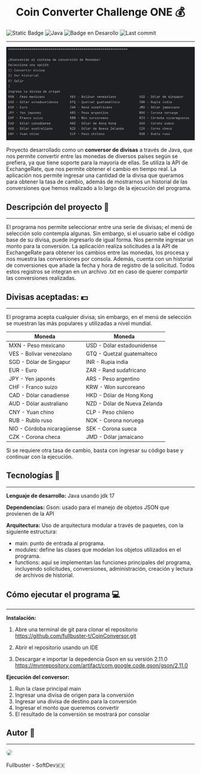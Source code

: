 <h1 align="center"> Coin Converter Challenge ONE 💰</h1>

![Static Badge](https://img.shields.io/badge/version%201.0.0-darkgray) ![Java](https://img.shields.io/badge/Java-11%2B-blue.svg) ![Badge en Desarollo](https://img.shields.io/badge/status-en%20desarrollo-darkgreen) ![Last commit](https://img.shields.io/github/last-commit/fullbuster-t/CoinConversor)

---

![alt text](image.png)

Proyecto desarrollado como un **conversor de divisas** a través de Java, que nos permite convertir entre las monedas de diversos países según se prefiera, ya que tiene soporte para la mayoría de ellas. Se utiliza la API de ExchangeRate, que nos permite obtener el cambio en tiempo real. La aplicación nos permite ingresar una cantidad de la divisa que queramos para obtener la tasa de cambio, además de mostrarnos un historial de las conversiones que hemos realizado a lo largo de la ejecución del programa.

<h2> Descripción del proyecto 📃</h2> 

---
El programa nos permite seleccionar entre una serie de divisas; el menú de selección solo contempla algunas. Sin embargo, si el usuario sabe el código base de su divisa, puede ingresarlo de igual forma. Nos permite ingresar un monto para la conversión. La aplicación realiza solicitudes a la API de ExchangeRate para obtener los cambios entre las monedas, los procesa y nos muestra las conversiones por consola. Además, cuenta con un historial de conversiones que añade la fecha y hora de registro de la solicitud. Todos estos registros se integran en un archivo .txt en caso de querer compartir las conversiones realizadas.

<h2> Divisas aceptadas: 💵</h2>

---
El programa acepta cualquier divisa; sin embargo, en el menú de selección se muestran las más populares y utilizadas a nivel mundial.

| **Moneda**                 | **Moneda**                  |
| -------------------------- | --------------------------- |
| MXN - Peso mexicano         | USD - Dólar estadounidense  |
| VES - Bolívar venezolano    | GTQ - Quetzal guatemalteco  |
| SGD - Dólar de Singapur     | INR - Rupia india           |
| EUR - Euro                  | ZAR - Rand sudafricano      |
| JPY - Yen japonés           | ARS - Peso argentino        |
| CHF - Franco suizo          | KRW - Won surcoreano        |
| CAD - Dólar canadiense      | HKD - Dólar de Hong Kong    |
| AUD - Dólar australiano     | NZD - Dólar de Nueva Zelanda|
| CNY - Yuan chino            | CLP - Peso chileno          |
| RUB - Rublo ruso            | NOK - Corona noruega        |
| NIO - Córdoba nicaragüense  | SEK - Corona sueca          |
| CZK - Corona checa          | JMD - Dólar jamaicano       |

Si se requiere otra tasa de cambio, basta con ingresar su código base y continuar con la ejecución.

<h2> Tecnologías 📂</h2>

---
**Lenguaje de desarrollo:**
Java usando jdk 17

**Dependencias:**
Gson: usado para el manejo de objetos JSON que provienen de la API

**Arquitectura:**
Uso de arquitectura modular a través de paquetes, con la siguiente estructura:
- main: punto de entrada al programa.
- modules: define las clases que modelan los objetos utilizados en el programa.
- functions: aquí se implementan las funciones principales del programa, incluyendo solicitudes, conversiones, administración, creación y lectura de archivos de historial.

<h2> Cómo ejecutar el programa 💻</h2>

---
**Instalación:**
1. Abre una terminal de git para clonar el repositorio
https://github.com/fullbuster-t/CoinConversor.git

2. Abrir el repositorio usando un IDE
3. Descargar e importar la depedencia Gson en su versión 2.11.0
https://mvnrepository.com/artifact/com.google.code.gson/gson/2.11.0

**Ejecución del conversor:**
1. Run la clase principal main
2. Ingresar una divisa de origen para la conversión
3. Ingresar una divisa de destino para la conversión
4. Ingresar el monto que queremos convertir
5. El resultado de la conversión se mostrará por consolar

<h2> Autor 🙋</h2>

---
<img src="https://avatars.githubusercontent.com/fullbuster-t?v=4" width="115" style="border-radius: 50%;">

Fullbuster - SoftDev🇲🇽

